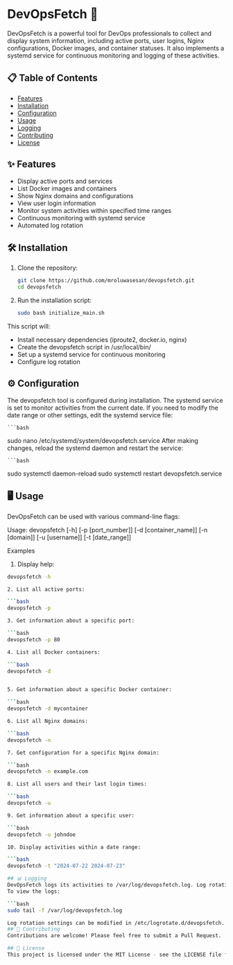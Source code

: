 # DevOpsFetch 🚀

DevOpsFetch is a powerful tool for DevOps professionals to collect and display system information, including active ports, user logins, Nginx configurations, Docker images, and container statuses. It also implements a systemd service for continuous monitoring and logging of these activities.

## 📋 Table of Contents

- [Features](#features)
- [Installation](#installation)
- [Configuration](#configuration)
- [Usage](#usage)
- [Logging](#logging)
- [Contributing](#contributing)
- [License](#license)

## ✨ Features

- Display active ports and services
- List Docker images and containers
- Show Nginx domains and configurations
- View user login information
- Monitor system activities within specified time ranges
- Continuous monitoring with systemd service
- Automated log rotation

## 🛠 Installation

1. Clone the repository:
    ```bash
   git clone https://github.com/mroluwasesan/devopsfetch.git
   cd devopsfetch
2. Run the installation script:
    ```bash
   sudo bash initialize_main.sh

This script will:

- Install necessary dependencies (iproute2, docker.io, nginx)
- Create the devopsfetch script in /usr/local/bin/
- Set up a systemd service for continuous monitoring
- Configure log rotation

## ⚙️ Configuration
The devopsfetch tool is configured during installation. The systemd service is set to monitor activities from the current date. If you need to modify the date range or other settings, edit the systemd service file:

    ```bash
   sudo nano /etc/systemd/system/devopsfetch.service
After making changes, reload the systemd daemon and restart the service:

    ```bash
   sudo systemctl daemon-reload
   sudo systemctl restart devopsfetch.service

## 🖥 Usage

DevOpsFetch can be used with various command-line flags:

Usage: devopsfetch [-h] [-p [port_number]] [-d [container_name]] [-n [domain]] [-u [username]] [-t [date_range]]

Examples
1. Display help:

 ```bash
devopsfetch -h

2. List all active ports:

 ```bash
devopsfetch -p

3. Get information about a specific port:

 ```bash
devopsfetch -p 80

4. List all Docker containers:

 ```bash
devopsfetch -d


5. Get information about a specific Docker container:

 ```bash
devopsfetch -d mycontainer

6. List all Nginx domains:

 ```bash
devopsfetch -n

7. Get configuration for a specific Nginx domain:

 ```bash
devopsfetch -n example.com

8. List all users and their last login times:

 ```bash
devopsfetch -u

9. Get information about a specific user:

 ```bash
devopsfetch -u johndoe

10. Display activities within a date range:

 ```bash
devopsfetch -t "2024-07-22 2024-07-23"

## 📊 Logging
DevOpsFetch logs its activities to /var/log/devopsfetch.log. Log rotation is configured to manage the log file size and retention.
To view the logs:

 ```bash
sudo tail -f /var/log/devopsfetch.log

Log rotation settings can be modified in /etc/logrotate.d/devopsfetch.
## 🤝 Contributing
Contributions are welcome! Please feel free to submit a Pull Request.

## 📄 License
This project is licensed under the MIT License - see the LICENSE file for details.